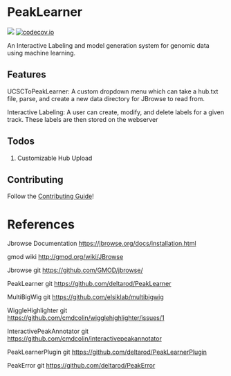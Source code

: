 # PeakLearner
![](https://github.com/PeakLearner/PeakLearner/actions/workflows/tests.yml/badge.svg)
[![codecov.io](https://codecov.io/github/PeakLearner/PeakLearner/coverage.svg?branch=main)](https://codecov.io/github/PeakLearner/PeakLearner)

An Interactive Labeling and model generation system for genomic data using machine learning.

## Features

UCSCToPeakLearner: A custom dropdown menu which can take a hub.txt file, parse, and create a new data directory for JBrowse to read from.

Interactive Labeling: A user can create, modify, and delete labels for a given track. These labels are then stored on the webserver

## Todos
1. Customizable Hub Upload

## Contributing
Follow the [Contributing Guide](CONTRIBUTING.md)!

# References
Jbrowse Documentation               https://jbrowse.org/docs/installation.html

gmod wiki                           http://gmod.org/wiki/JBrowse

Jbrowse git                         https://github.com/GMOD/jbrowse/

PeakLearner git                     https://github.com/deltarod/PeakLearner

MultiBigWig git                     https://github.com/elsiklab/multibigwig

WiggleHighlighter git               https://github.com/cmdcolin/wigglehighlighter/issues/1

InteractivePeakAnnotator git        https://github.com/cmdcolin/interactivepeakannotator

PeakLearnerPlugin git               https://github.com/deltarod/PeakLearnerPlugin

PeakError git                       https://github.com/deltarod/PeakError

